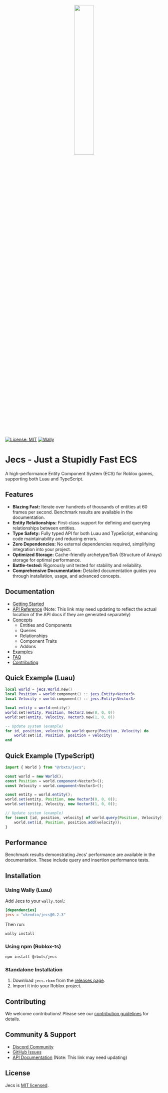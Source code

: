 <p align="center">
  <img src="assets/image-5.png" width=35%/>
</p>

[![License: MIT](https://img.shields.io/badge/License-MIT-blue.svg?style=for-the-badge)](LICENSE) [![Wally](https://img.shields.io/github/v/tag/ukendio/jecs?&style=for-the-badge)](https://wally.run/package/ukendio/jecs)


# Jecs - Just a Stupidly Fast ECS

A high-performance Entity Component System (ECS) for Roblox games, supporting both Luau and TypeScript.

## Features

* **Blazing Fast:**  Iterate over hundreds of thousands of entities at 60 frames per second.  Benchmark results are available in the documentation.
* **Entity Relationships:** First-class support for defining and querying relationships between entities.
* **Type Safety:** Fully typed API for both Luau and TypeScript, enhancing code maintainability and reducing errors.
* **Zero Dependencies:** No external dependencies required, simplifying integration into your project.
* **Optimized Storage:** Cache-friendly archetype/SoA (Structure of Arrays) storage for optimal performance.
* **Battle-tested:** Rigorously unit tested for stability and reliability.
* **Comprehensive Documentation:**  Detailed documentation guides you through installation, usage, and advanced concepts.


## Documentation

* [Getting Started](docs/learn/overview/get-started.md)
* [API Reference](docs/api/jecs.md)  (Note:  This link may need updating to reflect the actual location of the API docs if they are generated separately)
* [Concepts](docs/learn/concepts/)
    * Entities and Components
    * Queries
    * Relationships
    * Component Traits
    * Addons
* [Examples](examples/)
* [FAQ](docs/learn/faq/common-issues.md)
* [Contributing](docs/contributing/)


## Quick Example (Luau)

```lua
local world = jecs.World.new()
local Position = world:component() :: jecs.Entity<Vector3>
local Velocity = world:component() :: jecs.Entity<Vector3>

local entity = world:entity()
world:set(entity, Position, Vector3.new(0, 0, 0))
world:set(entity, Velocity, Vector3.new(1, 0, 0))

-- Update system (example)
for id, position, velocity in world:query(Position, Velocity) do
    world:set(id, Position, position + velocity)
end
```

## Quick Example (TypeScript)

```typescript
import { World } from "@rbxts/jecs";

const world = new World();
const Position = world.component<Vector3>();
const Velocity = world.component<Vector3>();

const entity = world.entity();
world.set(entity, Position, new Vector3(0, 0, 0));
world.set(entity, Velocity, new Vector3(1, 0, 0));

// Update system (example)
for (const [id, position, velocity] of world.query(Position, Velocity)) {
    world.set(id, Position, position.add(velocity));
}
```

## Performance

Benchmark results demonstrating Jecs' performance are available in the documentation.  These include query and insertion performance tests.

## Installation

### Using Wally (Luau)

Add Jecs to your `wally.toml`:

```toml
[dependencies]
jecs = "ukendio/jecs@0.2.3"
```

Then run:

```bash
wally install
```

### Using npm (Roblox-ts)

```bash
npm install @rbxts/jecs
```

### Standalone Installation

1. Download `jecs.rbxm` from the [releases page](https://github.com/ukendio/jecs/releases).
2. Import it into your Roblox project.


## Contributing

We welcome contributions! Please see our [contribution guidelines](docs/contributing/guidelines.md) for details.

## Community & Support

* [Discord Community](https://discord.gg/h2NV8PqhAD)
* [GitHub Issues](https://github.com/ukendio/jecs/issues)
* [API Documentation](https://ukendio.github.io/jecs/) (Note: This link may need updating)

## License

Jecs is [MIT licensed](LICENSE).

```

